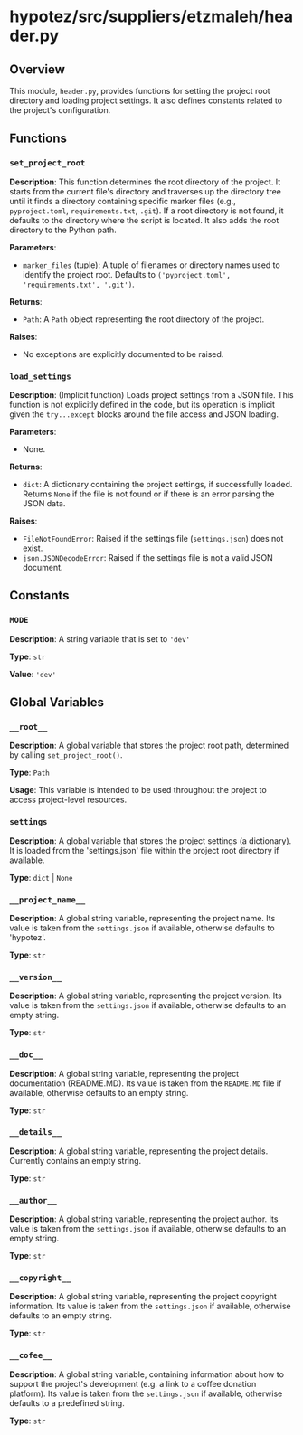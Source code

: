# hypotez/src/suppliers/etzmaleh/header.py

## Overview

This module, `header.py`, provides functions for setting the project root directory and loading project settings.  It also defines constants related to the project's configuration.


## Functions

### `set_project_root`

**Description**: This function determines the root directory of the project. It starts from the current file's directory and traverses up the directory tree until it finds a directory containing specific marker files (e.g., `pyproject.toml`, `requirements.txt`, `.git`). If a root directory is not found, it defaults to the directory where the script is located. It also adds the root directory to the Python path.

**Parameters**:

- `marker_files` (tuple): A tuple of filenames or directory names used to identify the project root. Defaults to `('pyproject.toml', 'requirements.txt', '.git')`.

**Returns**:

- `Path`: A `Path` object representing the root directory of the project.

**Raises**:

- No exceptions are explicitly documented to be raised.


### `load_settings`

**Description**:  (Implicit function) Loads project settings from a JSON file. This function is not explicitly defined in the code, but its operation is implicit given the `try...except` blocks around the file access and JSON loading.

**Parameters**:

- None.

**Returns**:

- `dict`: A dictionary containing the project settings, if successfully loaded.  Returns `None` if the file is not found or if there is an error parsing the JSON data.

**Raises**:

- `FileNotFoundError`: Raised if the settings file (`settings.json`) does not exist.
- `json.JSONDecodeError`: Raised if the settings file is not a valid JSON document.



## Constants

### `MODE`

**Description**: A string variable that is set to `'dev'`

**Type**: `str`

**Value**: `'dev'`




## Global Variables


### `__root__`

**Description**: A global variable that stores the project root path, determined by calling `set_project_root()`.


**Type**: `Path`


**Usage**:  This variable is intended to be used throughout the project to access project-level resources.


### `settings`

**Description**: A global variable that stores the project settings (a dictionary).  It is loaded from the 'settings.json' file within the project root directory if available.

**Type**: `dict` | `None`


### `__project_name__`

**Description**: A global string variable, representing the project name.  Its value is taken from the `settings.json` if available, otherwise defaults to 'hypotez'.


**Type**: `str`


### `__version__`

**Description**: A global string variable, representing the project version.  Its value is taken from the `settings.json` if available, otherwise defaults to an empty string.


**Type**: `str`


### `__doc__`


**Description**: A global string variable, representing the project documentation (README.MD). Its value is taken from the `README.MD` file if available, otherwise defaults to an empty string.


**Type**: `str`


### `__details__`

**Description**: A global string variable, representing the project details. Currently contains an empty string.


**Type**: `str`


### `__author__`

**Description**: A global string variable, representing the project author. Its value is taken from the `settings.json` if available, otherwise defaults to an empty string.


**Type**: `str`


### `__copyright__`

**Description**: A global string variable, representing the project copyright information. Its value is taken from the `settings.json` if available, otherwise defaults to an empty string.


**Type**: `str`


### `__cofee__`

**Description**: A global string variable, containing information about how to support the project's development (e.g. a link to a coffee donation platform). Its value is taken from the `settings.json` if available, otherwise defaults to a predefined string.


**Type**: `str`
